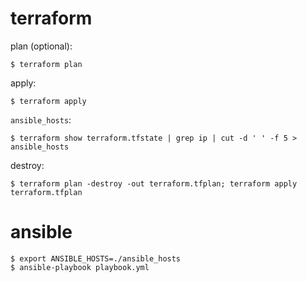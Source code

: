 # terraform

plan (optional):

    $ terraform plan

apply:

    $ terraform apply

`ansible_hosts`:

    $ terraform show terraform.tfstate | grep ip | cut -d ' ' -f 5 > ansible_hosts

destroy:

    $ terraform plan -destroy -out terraform.tfplan; terraform apply terraform.tfplan

# ansible

    $ export ANSIBLE_HOSTS=./ansible_hosts
    $ ansible-playbook playbook.yml

